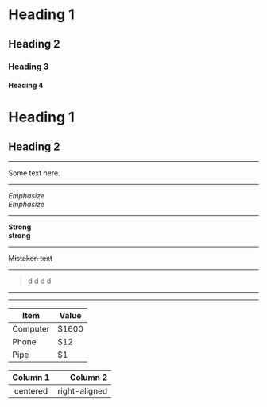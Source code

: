 # Heading 1
## Heading 2
### Heading 3
#### Heading 4

Heading 1
=============

Heading 2
------------

<hr />

Some text here.

<hr />

*Emphasize* <br /> _Emphasize_

<hr />

**Strong** <br /> __strong__

<hr />

~~Mistaken text~~

<hr />

> d
> d
> d
> d


<hr />

<hr />

|   Item      | Value    |
|-------------|----------|
| Computer    | $1600    |
| Phone       | $12      |
| Pipe        | $1       |


| Column 1 | Column 2      |
|:--------:| -------------:|
| centered | right-aligned |
